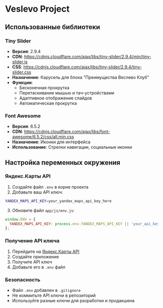 # Veslevo Project

## Использованные библиотеки

### Tiny Slider
- **Версия**: 2.9.4
- **CDN**: https://cdnjs.cloudflare.com/ajax/libs/tiny-slider/2.9.4/min/tiny-slider.js
- **CSS**: https://cdnjs.cloudflare.com/ajax/libs/tiny-slider/2.9.4/tiny-slider.css
- **Назначение**: Карусель для блока "Преимущества Веслево Клуб"
- **Функции**: 
  - Бесконечная прокрутка
  - Перетаскивание мышью и тач-устройствами
  - Адаптивное отображение слайдов
  - Автоматическая прокрутка

### Font Awesome
- **Версия**: 6.5.2
- **CDN**: https://cdnjs.cloudflare.com/ajax/libs/font-awesome/6.5.2/css/all.min.css
- **Назначение**: Иконки для интерфейса
- **Использование**: Стрелки навигации, социальные иконки

## Настройка переменных окружения

### Яндекс.Карты API

1. Создайте файл `.env` в корне проекта
2. Добавьте ваш API ключ:

```bash
YANDEX_MAPS_API_KEY=your_yandex_maps_api_key_here
```

3. Обновите файл `app/js/env.js`:

```javascript
window.ENV = {
  YANDEX_MAPS_API_KEY: process.env.YANDEX_MAPS_API_KEY || 'your_api_key_here'
};
```

### Получение API ключа

1. Перейдите на [Яндекс.Карты API](https://developer.tech.yandex.ru/)
2. Создайте приложение
3. Получите API ключ
4. Добавьте его в `.env` файл

### Безопасность

- Файл `.env` добавлен в `.gitignore`
- Не коммитьте API ключи в репозиторий
- Используйте разные ключи для разработки и продакшена 